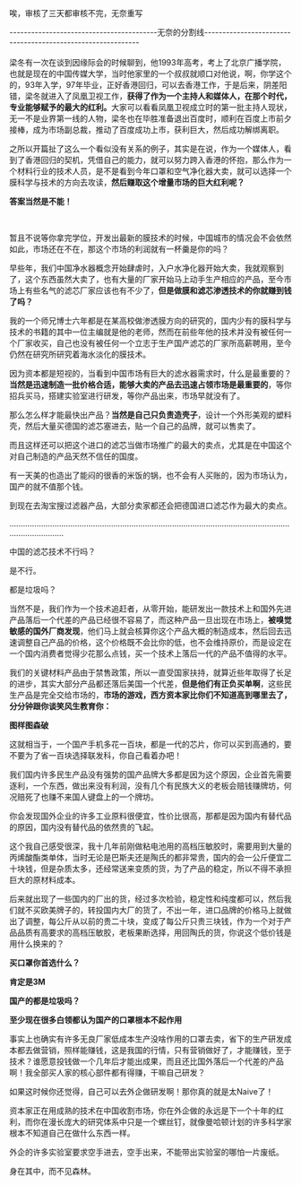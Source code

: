 <p>唉，审核了三天都审核不完，无奈重写</p>-----------------------------------------无奈的分割线------------------------------------------------------------<br/><br/>梁冬有一次在谈到因缘际会的时候聊到，他1993年高考，考上了北京广播学院，也就是现在的中国传媒大学，当时他家里的一个叔叔就顺口对他说，啊，你学这个的，93年入学，97年毕业，正好香港回归，可以去香港工作，于是后来，阴差阳错，梁冬就进入了凤凰卫视工作，<b>获得了作为一个主持人和媒体人，在那个时代，专业能够赋予的最大的红利。</b>大家可以看看凤凰卫视成立时的第一批主持人现状，无一不是业界第一线的人物，梁冬也在毕胜准备退出百度时，顺利在百度上市前夕接棒，成为市场副总裁，推动了百度成功上市，获利巨大，然后成功解绑离职。<p>之所以开篇扯了这么一个看似没有关系的例子，其实是在说，作为一个媒体人，看到了香港回归的契机，凭借自己的能力，就可以努力跨入香港的怀抱，那么作为一个材料行业的技术人员，是不是看到今年口罩和空气净化器大卖，就可以选择一个膜科学与技术的方向去攻读，<b>然后赚取这个增量市场的巨大红利呢？</b></p><p><b>答案当然是不能！</b><br/></p><br/><p>暂且不说等你拿完学位，开发出最新的膜技术的时候，中国城市的情况会不会依然如此，市场还在不在，那这个市场的利润就有一杯羹是你的吗？</p><p>早些年，我们中国净水器概念开始肆虐时，入户水净化器开始大卖，我就观察到了，这个东西虽然大卖了，也有大量的厂家开始马上动手生产相应的产品，至今市场上有些名气的滤芯厂家应该也有不少了，<b>但是做膜和滤芯渗透技术的你就赚到钱了吗？</b></p><p>我的一个师兄博士六年都是在某高校做渗透膜方向的研究的，国内少有的膜科学与技术的书籍的其中一位主编就是他的老师，然而在前些年他的技术并没有被任何一个厂家收买，自己也没有被任何一个立志于生产国产滤芯的厂家所高薪聘用，至今仍然在研究所研究着海水淡化的膜技术。</p><p>因为资本都是短视的，当看到中国市场有巨大的滤水器需求时，什么是最重要的？<b>当然是迅速制造一批价格合适，能够大卖的产品去迅速占领市场是最重要的</b>，等你招兵买马，搭建实验室进行研发，等你产品出来，市场早就没有了。</p><p>那么怎么样才能最快出产品？<b>当然是自己只负责造壳子</b>，设计一个外形美观的塑料壳，然后大量买德国的滤芯塞进去，贴一个自己的品牌，就可以售卖了。</p><p>而且这样还可以把这个进口的滤芯当做市场推广的最大的卖点，尤其是在中国这个对自己制造的产品天然不信任的国度。</p><p>有一天美的也造出了能闷的很香的米饭的锅，也不会有人买账的，因为市场认为，国产的就不值那个钱。</p><p>到现在去淘宝搜过滤器产品，大部分卖家都还会把德国进口滤芯作为最大的卖点。</p><p>....................................................................................................................................................</p><p>中国的滤芯技术不行吗？</p><p>是不行。</p><p>都是垃圾吗？</p><p>当然不是，我们作为一个技术追赶者，从零开始，能研发出一款技术上和国外先进产品落后一个代差的产品已经很不容易了，而这种产品一旦出现在市场上，<b>被嗅觉敏感的国外厂商发现</b>，他们马上就会核算你这个产品大概的制造成本，然后回去迅速调整自己产品的价格，这个价格既不会比你的低，也不会维持原价，而是设定在一个国内消费者觉得少花那么点钱，买一个技术上落后一代的产品不值得的水平。</p><p>我们的关键材料产品由于禁售政策，所以一直受国家扶持，就算近些年取得了长足的进步，其实大部分产品都还落后美国一个代差，<b>但是他们有正负买单啊</b>，这些民生产品是完全交给市场的，<b>市场的游戏，西方资本家比你们不知道高到哪里去了，分分钟跟你谈笑风生教育你：      </b></p><p><b>图样图森破</b></p><p>这就相当于，一个国产手机多花一百块，都是一代的芯片，你可以买到高通的，要不要为了省一百块选择联发科，你自己看着办吧！</p><p>我们国内许多民生产品没有强势的国产品牌大多都是因为这个原因，企业首先需要逐利，一个东西，做出来没有利润，没有几个有民族大义的老板会赔钱赚牌坊，何况赔死了也赚不来国人键盘上的一个牌坊。</p><p>你会发现国外企业的许多工业原料很便宜，性价比很高，那都是因为国内有替代品的原因，国内没有替代品的依然贵的飞起。</p><p>这个我自己感受很深，我十几年前刚做粘电池用的高档压敏胶时，需要用到大量的丙烯酸酯类单体，当时无论是巴斯夫还是陶氏的都非常贵，国内的会一公斤便宜二十块钱，但是杂质太多，还经常送来变质的货，为了产品的稳定，所以不得不承担巨大的原材料成本。</p><p>后来就出现了一些国内的厂出的货，经过多次检验，稳定性和纯度都可以，然后我们就不买欧美牌子的，转投国内大厂的货了，不出一年，进口品牌的价格马上就做出了调整，每公斤从以前的贵二十块，变成了每公斤只贵三块钱，作为一个对于产品品质有高要求的高档压敏胶，老板果断选择，用回陶氏的货，你说这个低价钱是用什么换来的？</p><p><b>买口罩你首选什么？</b></p><p><b>肯定是3M</b></p><p><b>国产的都是垃圾吗？</b></p><p><b>至少现在很多白领都认为国产的口罩根本不起作用</b></p><p>事实上也确实有许多无良厂家低成本生产没啥作用的口罩去卖，省下的生产研发成本都去做营销，照样能赚钱，这是我国的行情，只有营销做好了，才能赚钱，至于技术？谁愿意投钱做一个几年后才能出成果，而且还比国外落后一个代差的产品啊！我全部买人家的核心部件都有得赚，干嘛自己研发？</p><p>如果这时候你还觉得，自己可以去外企做研发啊！那你真的就是太Naive了！</p><p>资本家正在用成熟的技术在中国收割市场，你在外企做的永远是下一个十年的红利，而你在漫长庞大的研究体系中只是一个螺丝钉，就像曼哈顿计划的许多科学家根本不知道自己在做什么东西一样。</p><p>外企的许多实验室要求空手进去，空手出来，不能带出实验室的哪怕一片废纸。</p><p>身在其中，而不见森林。</p>